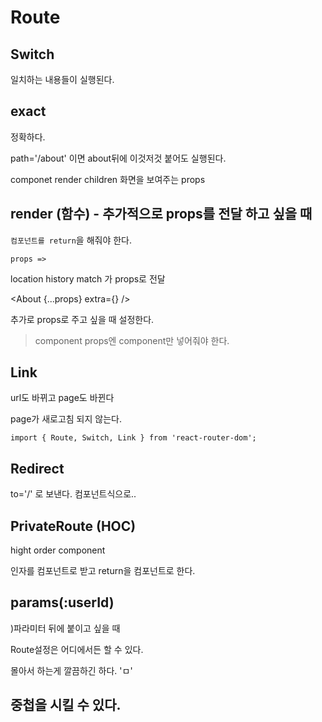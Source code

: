 # Route



## Switch

일치하는 내용들이 실행된다.

## exact

정확하다. 

path='/about' 이면 about뒤에 이것저것 붙어도 실행된다.



componet render children 화면을 보여주는  props



## render (함수) - 추가적으로 props를 전달 하고 싶을 때

`컴포넌트를 return`을 해줘야 한다. 

`props => `

location history match 가 props로 전달 

<About {...props} extra={} />

추가로 props로 주고 싶을 때 설정한다. 

> component props엔 component만 넣어줘야 한다.



## Link

url도 바뀌고 page도 바뀐다

page가 새로고침 되지 않는다.





`import { Route, Switch, Link } from 'react-router-dom';`



<Redirect to='/' >

## Redirect

to='/' 로 보낸다. 컴포넌트식으로..



## PrivateRoute (HOC)

hight order component

인자를 컴포넌트로 받고 return을 컴포넌트로 한다.



## params(:userId)

)파라미터 뒤에 붙이고 싶을 때



Route설정은 어디에서든 할 수 있다.

몰아서 하는게 깔끔하긴 하다. 'ㅁ'

## 중첩을 시킬 수 있다.



